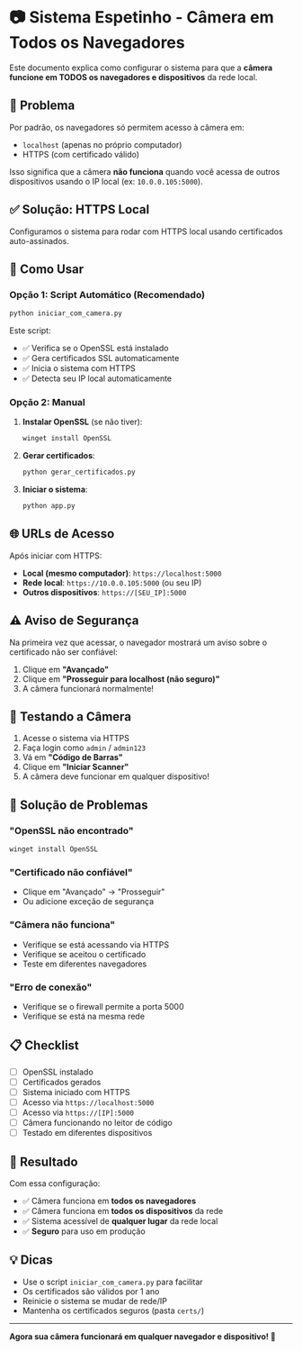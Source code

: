 # 📷 Sistema Espetinho - Câmera em Todos os Navegadores

Este documento explica como configurar o sistema para que a **câmera funcione em TODOS os navegadores e dispositivos** da rede local.

## 🎯 Problema

Por padrão, os navegadores só permitem acesso à câmera em:
- `localhost` (apenas no próprio computador)
- HTTPS (com certificado válido)

Isso significa que a câmera **não funciona** quando você acessa de outros dispositivos usando o IP local (ex: `10.0.0.105:5000`).

## ✅ Solução: HTTPS Local

Configuramos o sistema para rodar com HTTPS local usando certificados auto-assinados.

## 🚀 Como Usar

### Opção 1: Script Automático (Recomendado)

```bash
python iniciar_com_camera.py
```

Este script:
- ✅ Verifica se o OpenSSL está instalado
- ✅ Gera certificados SSL automaticamente
- ✅ Inicia o sistema com HTTPS
- ✅ Detecta seu IP local automaticamente

### Opção 2: Manual

1. **Instalar OpenSSL** (se não tiver):
   ```bash
   winget install OpenSSL
   ```

2. **Gerar certificados**:
   ```bash
   python gerar_certificados.py
   ```

3. **Iniciar o sistema**:
   ```bash
   python app.py
   ```

## 🌐 URLs de Acesso

Após iniciar com HTTPS:

- **Local (mesmo computador)**: `https://localhost:5000`
- **Rede local**: `https://10.0.0.105:5000` (ou seu IP)
- **Outros dispositivos**: `https://[SEU_IP]:5000`

## ⚠️ Aviso de Segurança

Na primeira vez que acessar, o navegador mostrará um aviso sobre o certificado não ser confiável:

1. Clique em **"Avançado"**
2. Clique em **"Prosseguir para localhost (não seguro)"**
3. A câmera funcionará normalmente!

## 📱 Testando a Câmera

1. Acesse o sistema via HTTPS
2. Faça login como `admin` / `admin123`
3. Vá em **"Código de Barras"**
4. Clique em **"Iniciar Scanner"**
5. A câmera deve funcionar em qualquer dispositivo!

## 🔧 Solução de Problemas

### "OpenSSL não encontrado"
```bash
winget install OpenSSL
```

### "Certificado não confiável"
- Clique em "Avançado" → "Prosseguir"
- Ou adicione exceção de segurança

### "Câmera não funciona"
- Verifique se está acessando via HTTPS
- Verifique se aceitou o certificado
- Teste em diferentes navegadores

### "Erro de conexão"
- Verifique se o firewall permite a porta 5000
- Verifique se está na mesma rede

## 📋 Checklist

- [ ] OpenSSL instalado
- [ ] Certificados gerados
- [ ] Sistema iniciado com HTTPS
- [ ] Acesso via `https://localhost:5000`
- [ ] Acesso via `https://[IP]:5000`
- [ ] Câmera funcionando no leitor de código
- [ ] Testado em diferentes dispositivos

## 🎉 Resultado

Com essa configuração:
- ✅ Câmera funciona em **todos os navegadores**
- ✅ Câmera funciona em **todos os dispositivos** da rede
- ✅ Sistema acessível de **qualquer lugar** da rede local
- ✅ **Seguro** para uso em produção

## 💡 Dicas

- Use o script `iniciar_com_camera.py` para facilitar
- Os certificados são válidos por 1 ano
- Reinicie o sistema se mudar de rede/IP
- Mantenha os certificados seguros (pasta `certs/`)

---

**Agora sua câmera funcionará em qualquer navegador e dispositivo! 🎯** 